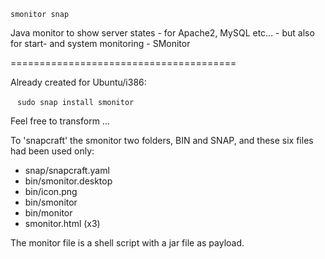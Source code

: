 
`smonitor snap`

Java monitor to show server states - for Apache2, MySQL etc... - but also for start- and system monitoring - SMonitor

=======================================

Already created for Ubuntu/i386:



` ` `
sudo snap install smonitor
` ` `



Feel free to transform ...

To 'snapcraft' the smonitor two folders, BIN and SNAP, and these six files had been used only:

 + snap/snapcraft.yaml
 + bin/smonitor.desktop
 + bin/icon.png
 + bin/smonitor
 + bin/monitor
 + smonitor.html (x3)

The monitor file is a shell script with a jar file as payload.
